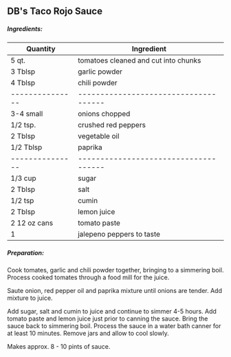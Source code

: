 
## DB's Taco Rojo Sauce

##### Ingredients:
| Quantity        |    Ingredient|
|-----------------| -------------------------------------|
 | 5 qt.           | tomatoes cleaned and cut into chunks|
 | 3 Tblsp         | garlic powder|
 | 4 Tblsp         | chili powder|
 | --------------- | -------------------------------------|
 | 3-4 small       | onions chopped|
 | 1/2 tsp.        | crushed red peppers|
 | 2 Tblsp         | vegetable oil|
 | 1/2 Tblsp       | paprika|
 | --------------- | -------------------------------------|
 | 1/3 cup         | sugar|
 | 2 Tblsp         | salt|
 | 1/2 tsp         | cumin|
 | 2 Tblsp         | lemon juice|
 | 2 12 oz cans    | tomato paste|
 | 1               | jalepeno peppers to taste|

##### Preparation:

Cook tomates, garlic and chili powder together, bringing to a simmering boil.  Process
cooked tomates through a food mill for the juice.

Saute onion, red pepper oil and paprika mixture until onions are tender.  Add mixture
to juice.

Add sugar, salt and cumin to juice and continue to simmer 4-5 hours.  Add tomato paste
and lemon juice just prior to canning the sauce.  Bring the sauce back to simmering boil.
Process the sauce in a water bath canner for at least 10 minutes.  Remove jars and
allow to cool slowly.

Makes approx. 8 - 10 pints of sauce.
